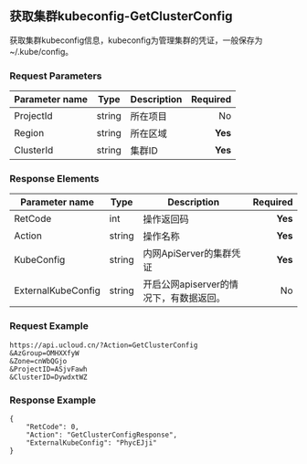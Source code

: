 ## 获取集群kubeconfig-GetClusterConfig

获取集群kubeconfig信息，kubeconfig为管理集群的凭证，一般保存为~/.kube/config。

### Request Parameters
|Parameter name|Type|Description|Required|
|------|------|--------|----:|
|ProjectId|string|所在项目|No|
|Region|string|所在区域|**Yes**|
|ClusterId|string|集群ID|**Yes**|


### Response Elements
|Parameter name|Type|Description|Required|
|------|------|--------|----:|
|RetCode|int|操作返回码|**Yes**|
|Action|string|操作名称|**Yes**|
|KubeConfig|string|内网ApiServer的集群凭证|**Yes**|
|ExternalKubeConfig|string|开启公网apiserver的情况下，有数据返回。|No|

### Request Example
```
https://api.ucloud.cn/?Action=GetClusterConfig
&AzGroup=OMHXXfyW
&Zone=cnWbQGjo
&ProjectID=ASjvFawh
&ClusterID=DywdxtWZ
```
### Response Example
```
{
    "RetCode": 0,
    "Action": "GetClusterConfigResponse",
    "ExternalKubeConfig": "PhycEJji"
}
```

